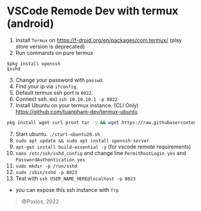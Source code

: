 # VSCode Remode Dev with termux (android)
1. Install `Termux` on https://f-droid.org/en/packages/com.termux/ (play store version is deprecated)
2. Run commands on pure termux
```
$pkg install openssh
$sshd
```
3. Change your password with `passwd`.
4. Find your ip via `ifconfig`.
5. Default termux ssh port is `8022`.
6. Connect ssh. ex) `ssh 10.10.10.1 -p 8022`
7. Install Ubuntu on your termux instance. (CLI Only) https://github.com/tuanpham-dev/termux-ubuntu
```bash
pkg install wget curl proot tar -y && wget https://raw.githubusercontent.com/tuanpham-dev/termux-ubuntu/master/ubuntu.sh && chmod +x ubuntu.sh && bash ubuntu.sh nde
```
7. Start ubuntu. `./start-ubuntu20.sh`
8. `sudo apt update && sudo apt install openssh-server`
9. `apt-get install build-essential -y` (for vscode remote requirements)
10. `nano /etc/ssh/sshd_config` and change line `PermitRootLogin yes` and `PasswordAuthentication yes`
11. `sudo mkdir -p /run/sshd`
12. `sudo /sbin/sshd -p 8023`
13. Test with `ssh USER_NAME_HERE@localhost -p 8023`

* you can expose this ssh instance with `frp`

> @Poxios, 2022